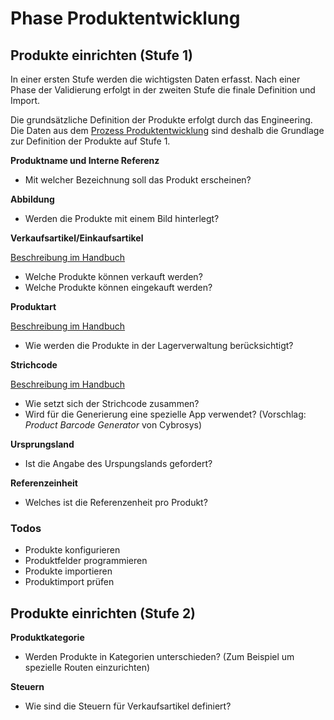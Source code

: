 # Phase Produktentwicklung

## Produkte einrichten (Stufe 1)
In einer ersten Stufe werden die wichtigsten Daten erfasst. Nach einer Phase der Validierung erfolgt in der zweiten Stufe die finale Definition und Import.

Die grundsätzliche Definition der Produkte erfolgt durch das Engineering. Die Daten aus dem [Prozess Produktentwicklung](https://odoo-wiki.ch/prozess-produktentwicklung.html) sind deshalb die Grundlage zur Definition der Produkte auf Stufe 1.

**Produktname und Interne Referenz**

- Mit welcher Bezeichnung soll das Produkt erscheinen?

**Abbildung**

- Werden die Produkte mit einem Bild hinterlegt?

**Verkaufsartikel/Einkaufsartikel**

 [Beschreibung im Handbuch](https://odoo-wiki.ch/fertigung-stammdaten.html#Verkaufsartikel/Einkaufsartikel)

- Welche Produkte können verkauft werden?
- Welche Produkte können eingekauft werden?

**Produktart**

[Beschreibung im Handbuch](https://odoo-wiki.ch/fertigung-stammdaten.html#produktart)

- Wie werden die Produkte in der Lagerverwaltung berücksichtigt?

**Strichcode**

[Beschreibung im Handbuch](https://odoo-wiki.ch/strichcode.html#strichcode)

- Wie setzt sich der Strichcode zusammen?
- Wird für die Generierung eine spezielle App verwendet? (Vorschlag: *Product Barcode Generator* von Cybrosys)
  
**Ursprungsland**

- Ist die Angabe des Urspungslands gefordert?

**Referenzeinheit**

- Welches ist die Referenzenheit pro Produkt?

### Todos

-  Produkte konfigurieren
-  Produktfelder programmieren
-  Produkte importieren
-  Produktimport prüfen


## Produkte einrichten (Stufe 2)

**Produktkategorie**

- Werden Produkte in Kategorien unterschieden? (Zum Beispiel um spezielle Routen einzurichten)

**Steuern**

- Wie sind die Steuern für Verkaufsartikel definiert?

